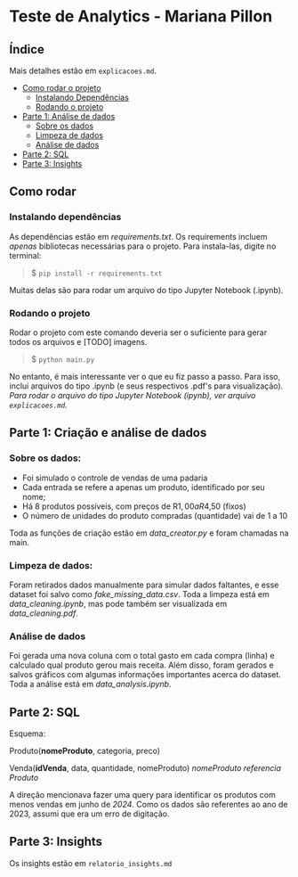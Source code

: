 # Teste de Analytics - Mariana Pillon

## **Índice**
Mais detalhes estão em `explicacoes.md`.
- [Como rodar o projeto](#como-rodar)
  - [Instalando Dependências](#instalando-dependências)
  - [Rodando o projeto](#rodando-o-projeto)
- [Parte 1: Análise de dados](#parte-1-criação-e-análise-de-dados)
  - [Sobre os dados](#sobre-os-dados)
  - [Limpeza de dados](#limpeza-de-dados)
  - [Análise de dados](#análise-de-dados)
- [Parte 2: SQL](#parte-2-sql)
- [Parte 3: Insights](#parte-3-insights)

## Como rodar
### Instalando dependências
As dependências estão em *requirements.txt*. Os requirements incluem _apenas_ bibliotecas necessárias para o projeto. Para instala-las, digite no terminal:
> $ `pip install -r requirements.txt`

Muitas delas são para rodar um arquivo do tipo Jupyter Notebook (.ipynb).

### Rodando o projeto
Rodar o projeto com este comando deveria ser o suficiente para gerar todos os arquivos e [TODO] imagens.
> $ `python main.py`

No entanto, é mais interessante ver o que eu fiz passo a passo. Para isso, incluí arquivos do tipo .ipynb (e seus respectivos .pdf's para visualização).
*Para rodar o arquivo do tipo Jupyter Notebook (ipynb), ver arquivo `explicacoes.md`.*

## Parte 1: Criação e análise de dados
### Sobre os dados: 
* Foi simulado o controle de vendas de uma padaria
* Cada entrada se refere a apenas um produto, identificado por seu nome;
* Há 8 produtos possíveis, com preços de R$1,00 a R$4,50 (fixos)
* O número de unidades do produto compradas (quantidade) vai de 1 a 10

Toda as funções de criação estão em *data_creator.py* e foram chamadas na main.

### Limpeza de dados:
Foram retirados dados manualmente para simular dados faltantes, e esse dataset foi salvo como *fake_missing_data.csv*. Toda a limpeza está em *data_cleaning.ipynb*, mas pode também ser visualizada em *data_cleaning.pdf*.

### Análise de dados
Foi gerada uma nova coluna com o total gasto em cada compra (linha) e calculado qual produto gerou mais receita. Além disso, foram gerados e salvos gráficos com algumas informações importantes acerca do dataset. Toda a análise está em *data_analysis.ipynb*.

## Parte 2: SQL
Esquema:

Produto(__nomeProduto__, categoria, preco)

Venda(__idVenda__, data, quantidade, nomeProduto) _nomeProduto referencia Produto_

A direção mencionava fazer uma query para identificar os produtos com menos vendas em junho de _2024_. Como os dados são referentes ao ano de 2023, assumi que era um erro de digitação.

## Parte 3: Insights
Os insights estão em `relatorio_insights.md`